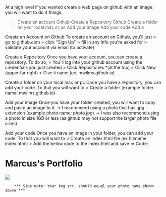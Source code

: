 At a high level if you wanted create a web page on github with an image; you will want to do 4 things.
   > Create an account Github
   > Create a Repository Github
   > Create a folder on your local mac or pc
   > Add your image
   > Add your code
   > Add a 


Create an Account on Github
   To create an account on Github, you'll just 
     > go to github.com 
     > click "Sign Up" 
     > fill in any info you're asked for
     > validate your account via email (to activate)


Create a Repository
   Once you have your account, you can create a repository. To do so,
      > You'll log into your github account using the credentials you just created
      > Click Repositories *(at the top)
      > Click New (upper far right)
      > Give it name (ex. mwilms.github.io)


Create a folder on your local mac or pc
  Once you have a repository, you can add your code. To that you will want to
      > Create a folder (example folder name: mwilms.github.io)
           


Add your image
   Once you have your folder created, you will want to copy and paste an image to it. 
         -> I recommend using a photo that has .jpg extension (example photo name: photo.jpg)
         ->  I was also recommend using a photo in size 1GB or less (as github may not support the larger photo file sizes)
      
 
Add your code 
   Once you have an image in your folder, you can add your code. To that you will want to
      > Create an index.html file   (ex filename: index.html)
      > Add the below code to the index.html and save
          => Code: 
               <html>
                 <h1>Marcus's Portfolio</h1>
                 <img src="./photo.jpg" />
               </html>

        *** Side note: Your img src, should equql your photo name shown above ***